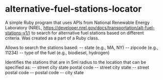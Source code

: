 # alternative-fuel-stations-locator

A simple Ruby program that uses APIs from National Renewable Energy Laboratory (NREL, https://developer.nrel.gov/docs/transportation/alt-fuel-stations-v1/) to search for alternative fuel stations based on different criteria. Was created as a part of a Ruby class.

Allows to search the stations based:
-- state (e.g., MA, NY)
-- zipcode (e.g., 11234)
-- type of the fuel (e.g., biodiesel, hydrogen)

Identifies the stations that are in 5mi radius to the location that can be specified as:
-- street city state postal code
-- street city state
-- street postal code
-- postal code
-- city state
